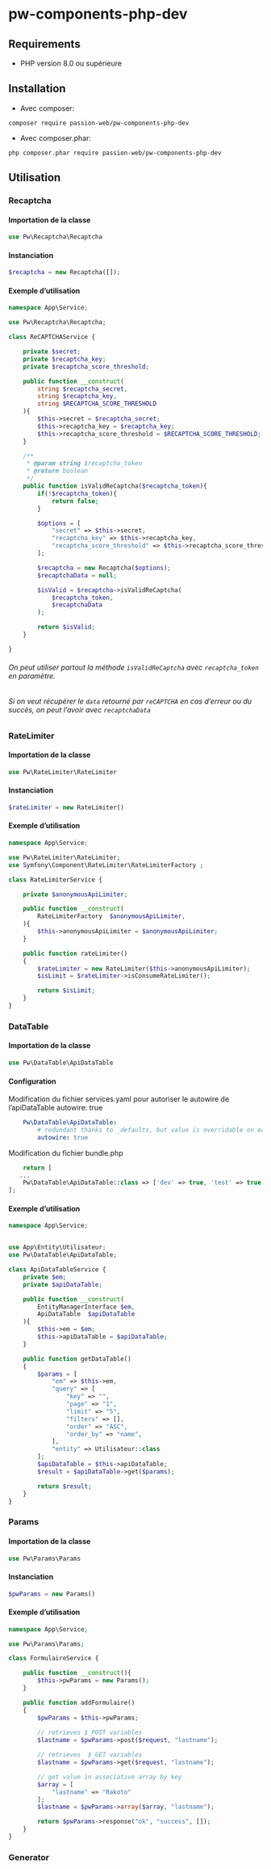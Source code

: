 # pw-components-php-dev
## Requirements
 * PHP version 8.0 ou supérieure

## Installation

* Avec composer:
```
composer require passion-web/pw-components-php-dev
```

* Avec composer.phar:
```
php composer.phar require passion-web/pw-components-php-dev
```

## Utilisation
### Recaptcha
#### Importation de la classe
```php
use Pw\Recaptcha\Recaptcha
```

#### Instanciation
```php
$recaptcha = new Recaptcha([]);
```

#### Exemple d’utilisation
```php
namespace App\Service;

use Pw\Recaptcha\Recaptcha;

class ReCAPTCHAService {

	private $secret;
    private $recaptcha_key;
    private $recaptcha_score_threshold;

    public function __construct( 
        string $recaptcha_secret,
        string $recaptcha_key,
        string $RECAPTCHA_SCORE_THRESHOLD
    ){
    	$this->secret = $recaptcha_secret;
        $this->recaptcha_key = $recaptcha_key;
        $this->recaptcha_score_threshold = $RECAPTCHA_SCORE_THRESHOLD;
    }

    /**
     * @param string $recaptcha_token
     * @return boolean
     */
    public function isValidReCaptcha($recaptcha_token){
        if(!$recaptcha_token){
            return false;
        }

        $options = [
            "secret" => $this->secret,
            "recaptcha_key" => $this->recaptcha_key,
            "recaptcha_score_threshold" => $this->recaptcha_score_threshold,
        ];

        $recaptcha = new Recaptcha($options);
        $recaptchaData = null;

        $isValid = $recaptcha->isValidReCaptcha(
            $recaptcha_token,  
            $recaptchaData
        );

        return $isValid;
    }

}
```
###### On peut utiliser partout la méthode `isValidReCaptcha` avec `recaptcha_token` en paramètre.

###### Si on veut récupérer le `data` retourné par `reCAPTCHA` en cas d’erreur ou du succès, on peut l’avoir avec `recaptchaData`


### RateLimiter
#### Importation de la classe
```php
use Pw\RateLimiter\RateLimiter
```

#### Instanciation
```php
$rateLimiter = new RateLimiter()
```

#### Exemple d’utilisation
```php
namespace App\Service;

use Pw\RateLimiter\RateLimiter;
use Symfony\Component\RateLimiter\RateLimiterFactory ;

class RateLimiterService {

    private $anonymousApiLimiter;

    public function __construct(
        RateLimiterFactory  $anonymousApiLimiter,
    ){
        $this->anonymousApiLimiter = $anonymousApiLimiter;
    }

    public function rateLimiter()
    {
        $rateLimiter = new RateLimiter($this->anonymousApiLimiter);
        $isLimit = $rateLimiter->isConsumeRateLimiter();

        return $isLimit;
    }
}
```



### DataTable
#### Importation de la classe
```php
use Pw\DataTable\ApiDataTable
```

#### Configuration 
Modification du fichier services.yaml pour autoriser le autowire de l’apiDataTable autowire: true
```yaml
    Pw\DataTable\ApiDataTable:
        # redundant thanks to _defaults, but value is overridable on each service
        autowire: true
```
Modification du fichier bundle.php 
```php
    return [
   ...
    Pw\DataTable\ApiDataTable::class => ['dev' => true, 'test' => true],
];
```

#### Exemple d’utilisation
```php
namespace App\Service;


use App\Entity\Utilisateur;
use Pw\DataTable\ApiDataTable;

class ApiDataTableService {
    private $em;
    private $apiDataTable;

    public function __construct(
        EntityManagerInterface $em,
        ApiDataTable  $apiDataTable
    ){
        $this->em = $em;
        $this->apiDataTable = $apiDataTable;
    }

    public function getDataTable()
    {
        $params = [
            "em" => $this->em,
            "query" => [
                "key" => "",
                "page" => "1",
                "limit" => "5",
                "filters" => [],
                "order" => "ASC",
                "order_by" => "name",
            ],
            "entity" => Utilisateur::class
        ];
        $apiDataTable = $this->apiDataTable;
        $result = $apiDataTable->get($params);

        return $result;
    }
}
```

### Params
#### Importation de la classe
```php
use Pw\Params\Params
```

#### Instanciation
```php
$pwParams = new Params()
```

#### Exemple d’utilisation
```php
namespace App\Service;

use Pw\Params\Params;

class FormulaireService {

    public function __construct(){
        $this->pwParams = new Params();
    }

    public function addFormulaire()
    {
        $pwParams = $this->pwParams;
        
        // retrieves $_POST variables 
        $lastname = $pwParams->post($request, "lastname");

        // retrieves  $_GET variables 
        $lastname = $pwParams->get($request, "lastname");

        // get value in associative array by key
        $array = [
            "lastname" => "Rakoto"
        ];
        $lastname = $pwParams->array($array, "lastname");

        return $pwParams->response("ok", "success", []);
    }
}
```

### Generator